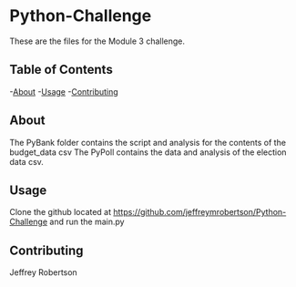 # Python-Challenge
These are the files for the Module 3 challenge.

## Table of Contents
-[About](#about)
-[Usage](#usage)
-[Contributing](#contributing)

## About
The PyBank folder contains the script and analysis for the contents of the budget_data csv
The PyPoll contains the data and analysis of the election data csv.

## Usage
Clone the github located at https://github.com/jeffreymrobertson/Python-Challenge and run the main.py

## Contributing
Jeffrey Robertson